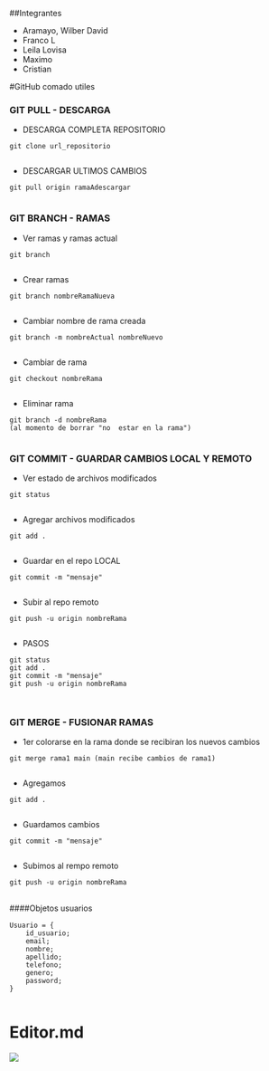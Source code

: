 ##Integrantes

- Aramayo, Wilber David
- Franco L
- Leila Lovisa
- Maximo
- Cristian

#GitHub comado utiles

### GIT PULL - DESCARGA
- DESCARGA COMPLETA REPOSITORIO

```
git clone url_repositorio
   
```
- DESCARGAR ULTIMOS CAMBIOS

```
git pull origin ramaAdescargar
   
```

### GIT BRANCH - RAMAS

- Ver ramas y ramas actual

```
git branch
   
```
- Crear ramas

```
git branch nombreRamaNueva
   
```
- Cambiar nombre de rama creada

```
git branch -m nombreActual nombreNuevo
   
```
- Cambiar de rama

```
git checkout nombreRama
   
```
- Eliminar rama

```
git branch -d nombreRama
(al momento de borrar "no  estar en la rama")
   
```
### GIT COMMIT - GUARDAR CAMBIOS LOCAL Y REMOTO

- Ver estado de archivos modificados

```
git status
   
```
- Agregar archivos modificados

```
git add .
   
```
- Guardar en el repo LOCAL 

```
git commit -m "mensaje"
   
```
- Subir al repo remoto

```
git push -u origin nombreRama
   
```

- PASOS

```
git status
git add .
git commit -m "mensaje"
git push -u origin nombreRama

   
```
### GIT MERGE - FUSIONAR RAMAS

- 1er colorarse en la rama donde se recibiran los nuevos cambios

```
git merge rama1 main (main recibe cambios de rama1)
   
```
- Agregamos

```
git add .
   
```
- Guardamos cambios

```
git commit -m "mensaje"
   
```
- Subimos al rempo remoto

```
git push -u origin nombreRama
   
```

####Objetos usuarios　

```Usuarios:
Usuario = {
	id_usuario;
	email;
	nombre;
	apellido;
	telefono;
	genero;
	password;
}
   
```
# Editor.md

![](https://pandao.github.io/editor.md/images/logos/editormd-logo-180x180.png)
